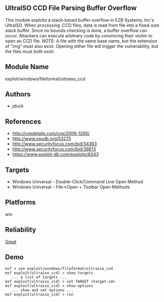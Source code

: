 ## UltraISO CCD File Parsing Buffer Overflow

This module exploits a stack-based buffer overflow in EZB 
Systems, Inc's UltraISO. When processing .CCD files, data is 
read from file into a fixed-size stack buffer. Since no 
bounds checking is done, a buffer overflow can occur. 
Attackers can execute arbitrary code by convincing their 
victim to open an CCD file. NOTE: A file with the same base 
name, but the extension of "img" must also exist. Opening 
either file will trigger the vulnerability, but the files 
must both exist.


## Module Name
exploit/windows/fileformat/ultraiso_ccd

## Authors
* jduck


## References
* http://cvedetails.com/cve/2009-1260/
* http://www.osvdb.org/53275
* http://www.securityfocus.com/bid/34363
* http://www.securityfocus.com/bid/38613
* https://www.exploit-db.com/exploits/8343



## Targets
* Windows Universal - Double-Click/Command Line Open Method
* Windows Universal - File->Open + Toolbar Open Methods


## Platforms
win

## Reliability
[Great](https://github.com/rapid7/metasploit-framework/wiki/Exploit-Ranking)

## Demo

```
msf > use exploit/windows/fileformat/ultraiso_ccd
msf exploit(ultraiso_ccd) > show targets
   ... a list of targets ...
msf exploit(ultraiso_ccd) > set TARGET <target-id>
msf exploit(ultraiso_ccd) > show options
   ... show and set options ...
msf exploit(ultraiso_ccd) > run
```
    
    